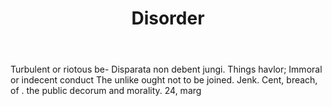 ---
title: Disorder
letter: D
permalink: "/definitions/bld-disorder.html"
body: Turbulent or riotous be- Disparata non debent jungi. Things havlor; Immoral
  or indecent conduct The unlike ought not to be joined. Jenk. Cent, breach, of .
  the public decorum and morality. 24, marg
published_at: '2018-07-07'
source: Black's Law Dictionary 2nd Ed (1910)
layout: post
---